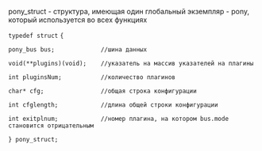 pony_struct - структура, имеющая один глобальный экземпляр - pony, который используется во всех функциях

``typedef struct``
`{`

	pony_bus bus;             //шина данных

	void(**plugins)(void);    //указатель на массив указателей на плагины

	int pluginsNum;           //количество плагинов

	char* cfg;                //общая строка конфигурации

	int cfglength;            //длина общей строки конфигурации

	int exitplnum;            //номер плагина, на котором bus.mode становится отрицательным

``} pony_struct;``
